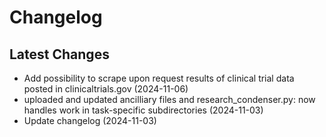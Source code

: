 # Changelog

## Latest Changes
* Add possibility to scrape upon request results of clinical trial data posted in clinicaltrials.gov (2024-11-06)
* uploaded and updated ancilliary files and research_condenser.py: now handles work in task-specific subdirectories (2024-11-03)
* Update changelog (2024-11-03)